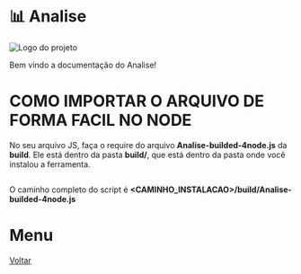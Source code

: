 # 📊 Analise
![Logo do projeto](../../../../imagens/icon256x256.png)

Bem vindo a documentação do Analise!

# COMO IMPORTAR O ARQUIVO DE FORMA FACIL NO NODE
No seu arquivo JS, faça o require do arquivo **Analise-builded-4node.js** da **build**.
Ele está dentro da pasta **build/**, que está dentro da pasta onde você instalou a ferramenta.

```javascript

```

O caminho completo do script é **<CAMINHO_INSTALACAO>/build/Analise-builded-4node.js**

# Menu
[Voltar](../page.md)